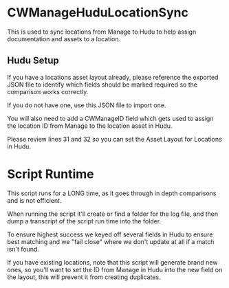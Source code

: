 # CWManageHuduLocationSync
This is used to sync locations from Manage to Hudu to help assign documentation and assets to a location.

## Hudu Setup
If you have a locations asset layout already, please reference the exported JSON file to identify which fields should be marked required so the comparison works correctly.

If you do not have one, use this JSON file to import one.

You will also need to add a CWManageID field which gets used to assign the location ID from Manage to the location asset in Hudu.

Please review lines 31 and 32 so you can set the Asset Layout for Locations in Hudu.

# Script Runtime
This script runs for a LONG time, as it goes through in depth comparisons and is not efficient.

When running the script it'll create or find a folder for the log file, and then dump a transcript of the script run time into the folder.

To ensure highest success we keyed off several fields in Hudu to ensure best matching and we "fail close" where we don't update at all if a match isn't found.

If you have existing locations, note that this script will generate brand new ones, so you'll want to set the ID from Manage in Hudu into the new field on the layout, this will prevent it from creating duplicates.
